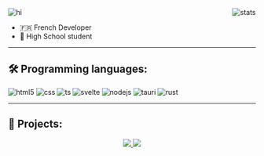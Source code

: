 <img alt="hi" src="https://readme-typing-svg.herokuapp.com?font=Source+Sans+Pro&size=25&duration=6000&color=4CBB17&vCenter=true&lines=%F0%9F%91%8B+Hi+there!;%E2%9C%A8+I'm+Tristan+(known+as+pharuxtan);%E2%AC%87%EF%B8%8F+Check+my+projects+below" />
<img align="right" alt="stats" src="https://github-readme-stats.vercel.app/api?username=pharuxtan&show_icons=true&bg_color=00000000&text_color=7f7f7f&custom_title=%F0%9F%8C%B1%20%20My%20stats&card_width=465&title_color=4CBB17&icon_color=4CBB17" />

- 🇫🇷 French Developer
- 🏫 High School student

---

## 🛠 Programming languages:

<p>
  <img alt="html5" src="https://img.shields.io/badge/-HTML-E34F26?style=flat-square&logo=html5&logoColor=white" />
  <img alt="css" src="https://img.shields.io/badge/-CSS-00A6FF?style=flat-square&logo=css3&logoColor=white" />
  <img alt="ts" src="https://img.shields.io/badge/-Typescript-3178C6?style=flat-square&logo=typescript&logoColor=white" />
  <img alt="svelte" src="https://img.shields.io/badge/-Svelte-FF3E00?style=flat-square&logo=svelte&logoColor=white" />
  <img alt="nodejs" src="https://img.shields.io/badge/-NodeJS-43853D?style=flat-square&logo=Node.js&logoColor=white" />
  <img alt="tauri" src="https://img.shields.io/badge/-Tauri-FFC131?style=flat-square&logo=tauri&logoColor=black" />
  <img alt="rust" src="https://img.shields.io/badge/-Rust-000000?style=flat-square&logo=rust&logoColor=white" />
</p>

---

## 📌 Projects:

<div align="center">
  <a href="https://github.com/pharuxtan/sos-emulator">
    <img src="https://github-readme-stats.vercel.app/api/pin/?username=pharuxtan&repo=sos-emulator&bg_color=00000000&text_color=7f7f7f&title_color=4CBB17" />
  </a>
  <a href="https://github.com/pharuxtan/BufferUtility">
    <img src="https://github-readme-stats.vercel.app/api/pin/?username=pharuxtan&repo=BufferUtility&bg_color=00000000&text_color=7f7f7f&title_color=4CBB17" />
  </a>
</div>
